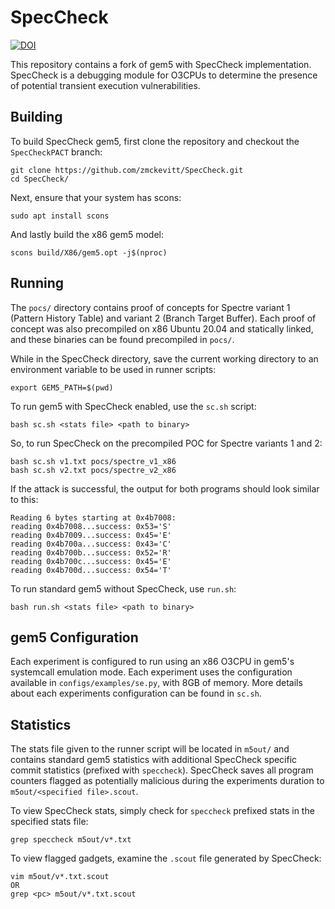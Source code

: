 # SpecCheck

[![DOI](https://zenodo.org/badge/545755894.svg)](https://zenodo.org/badge/latestdoi/545755894)

This repository contains a fork of gem5 with SpecCheck implementation. SpecCheck is a debugging module for O3CPUs to determine the presence of potential transient execution vulnerabilities.

## Building

To build SpecCheck gem5, first clone the repository and checkout the ```SpecCheckPACT``` branch:

```
git clone https://github.com/zmckevitt/SpecCheck.git
cd SpecCheck/
```

Next, ensure that your system has scons:

```
sudo apt install scons
```

And lastly build the x86 gem5 model:

```
scons build/X86/gem5.opt -j$(nproc)
```

## Running

The ```pocs/``` directory contains proof of concepts for Spectre variant 1 (Pattern History Table) and variant 2 (Branch Target Buffer). Each proof of concept was also precompiled on x86 Ubuntu 20.04 and statically linked, and these binaries can be found precompiled in ```pocs/```.

While in the SpecCheck directory, save the current working directory to an environment variable to be used in runner scripts:

```
export GEM5_PATH=$(pwd)
```

To run gem5 with SpecCheck enabled, use the ```sc.sh``` script:

```
bash sc.sh <stats file> <path to binary>
```

So, to run SpecCheck on the precompiled POC for Spectre variants 1 and 2:

```
bash sc.sh v1.txt pocs/spectre_v1_x86
bash sc.sh v2.txt pocs/spectre_v2_x86
```

If the attack is successful, the output for both programs should look similar to this:

```
Reading 6 bytes starting at 0x4b7008:
reading 0x4b7008...success: 0x53='S'
reading 0x4b7009...success: 0x45='E'
reading 0x4b700a...success: 0x43='C'
reading 0x4b700b...success: 0x52='R'
reading 0x4b700c...success: 0x45='E'
reading 0x4b700d...success: 0x54='T'
```

To run standard gem5 without SpecCheck, use ```run.sh```:

```
bash run.sh <stats file> <path to binary>
```

## gem5 Configuration

Each experiment is configured to run using an x86 O3CPU in gem5's systemcall emulation mode. Each experiment uses the configuration available in ```configs/examples/se.py```, with 8GB of memory. More details about each experiments configuration can be found in ```sc.sh```.

## Statistics

The stats file given to the runner script will be located in ```m5out/``` and contains standard gem5 statistics with additional SpecCheck specific commit statistics (prefixed with ```speccheck```). SpecCheck saves all program counters flagged as potentially malicious during the experiments duration to ```m5out/<specified file>.scout```.

To view SpecCheck stats, simply check for ```speccheck``` prefixed stats in the specified stats file:

```
grep speccheck m5out/v*.txt
```

To view flagged gadgets, examine the ```.scout``` file generated by SpecCheck:

```
vim m5out/v*.txt.scout
OR
grep <pc> m5out/v*.txt.scout
```
